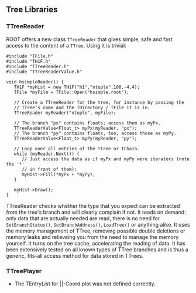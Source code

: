 ## Tree Libraries

### TTreeReader

ROOT offers a new class `TTreeReader` that gives simple, safe and fast access to the content of a `TTree`.
Using it is trivial:

``` {.cpp}
#include "TFile.h"
#include "TH1F.h"
#include "TTreeReader.h"
#include "TTreeReaderValue.h"

void hsimpleReader() {
   TH1F *myHist = new TH1F("h1","ntuple",100,-4,4);
   TFile *myFile = TFile::Open("hsimple.root");

   // Create a TTreeReader for the tree, for instance by passing the
   // TTree's name and the TDirectory / TFile it is in.
   TTreeReader myReader("ntuple", myFile);

   // The branch "px" contains floats; access them as myPx.
   TTreeReaderValue<Float_t> myPx(myReader, "px");
   // The branch "py" contains floats, too; access those as myPy.
   TTreeReaderValue<Float_t> myPy(myReader, "py");

   // Loop over all entries of the TTree or TChain.
   while (myReader.Next()) {
      // Just access the data as if myPx and myPy were iterators (note the '*'
      // in front of them):
      myHist->Fill(*myPx + *myPy);
   }

   myHist->Draw();
}
```

TTreeReader checks whether the type that you expect can be extracted from the tree's branch and will clearly complain if not.
It reads on demand: only data that are actually needed are read, there is no need for `SetBranchStatus()`, `SetBranchAddress()`, `LoadTree()` or anything alike.
It uses the memory management of TTree, removing possible double deletions or memory leaks and relieveing you from the need to manage the memory yourself.
It turns on the tree cache, accelerating the reading of data.
It has been extensively tested on all known types of TTree branches and is thus a generic, fits-all access method for data stored in TTrees.


### TTreePlayer

-   The TEntryList for ||-Coord plot was not defined correctly.

